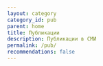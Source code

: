 ```yaml
---
layout: category
category_id: pub
parent: home
title: Публикации
description: Публикации в СМИ
permalink: /pub/
recommendations: false
---
```

